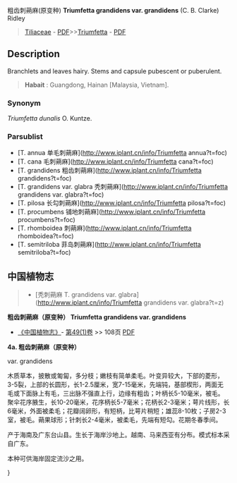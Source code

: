 粗齿刺蒴麻(原变种) **Triumfetta grandidens var. grandidens** (C. B. Clarke) Ridley

> [Tiliaceae](http://www.iplant.cn/info/Tiliaceae?t=foc) - [PDF](http://www.iplant.cn/foc/pdf/Tiliaceae.pdf)>>[Triumfetta](http://www.iplant.cn/info/Triumfetta?t=foc) - [PDF](http://www.iplant.cn/foc/pdf/Triumfetta.pdf)

## Description

Branchlets and leaves hairy. Stems and capsule pubescent or puberulent.

> **Habait** : 
> Guangdong, Hainan [Malaysia, Vietnam].

### Synonym
*Triumfetta dunalis* O. Kuntze.

### Parsublist

* [T.  annua  单毛刺蒴麻](http://www.iplant.cn/info/Triumfetta annua?t=foc)
* [T.  cana  毛刺蒴麻](http://www.iplant.cn/info/Triumfetta cana?t=foc)
* [T.  grandidens  粗齿刺蒴麻](http://www.iplant.cn/info/Triumfetta grandidens?t=foc)
* [T.  grandidens var. glabra  秃刺蒴麻](http://www.iplant.cn/info/Triumfetta grandidens var. glabra?t=foc)
* [T.  pilosa  长勾刺蒴麻](http://www.iplant.cn/info/Triumfetta pilosa?t=foc)
* [T.  procumbens  铺地刺蒴麻](http://www.iplant.cn/info/Triumfetta procumbens?t=foc)
* [T.  rhomboidea  刺蒴麻](http://www.iplant.cn/info/Triumfetta rhomboidea?t=foc)
* [T.  semitriloba  菲岛刺蒴麻](http://www.iplant.cn/info/Triumfetta semitriloba?t=foc)

## 中国植物志

> * [秃刺蒴麻  T.  grandidens var. glabra](http://www.iplant.cn/info/Triumfetta grandidens var. glabra?t=z)

**粗齿刺蒴麻（原变种） Triumfetta grandidens var. grandidens**

* [《中国植物志》](http://www.iplant.cn/frps)- [第49(1)卷](http://www.iplant.cn/frps/vol/49(1)) >> 108页 [PDF](http://www.iplant.cn/frps/pdf/49(1)/108a.PDF)

**4a. 粗齿刺蒴麻（原变种）**

var. grandidens

木质草本，披散或匍匐，多分枝；嫩枝有简单柔毛。叶变异较大，下部的菱形，3-5裂，上部的长圆形，长1-2.5厘米，宽7-15毫米，先端钝，基部楔形，两面无毛或下面脉上有毛，三出脉不强直上行，边缘有粗齿；叶柄长5-10毫米，被毛。聚伞花序腋生，长10-20毫米，花序柄长5-7毫米；花柄长2-3毫米；萼片线形，长6毫米，外面被柔毛；花瓣阔卵形，有短柄，比萼片稍短；雄蕊8-10枚；子房2-3室，被毛。蒴果球形；针刺长2-4毫米，被柔毛，先端有短勾。花期冬春季间。

产于海南及广东台山县。生长于海岸沙地上。越南、马来西亚有分布。模式标本采自广东。

本种可供海岸固定流沙之用。

}